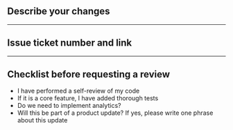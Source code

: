 ## Describe your changes
---
## Issue ticket number and link
---
## Checklist before requesting a review

- I have performed a self-review of my code
- If it is a core feature, I have added thorough tests
- Do we need to implement analytics?
- Will this be part of a product update? If yes, please write one phrase about this update
